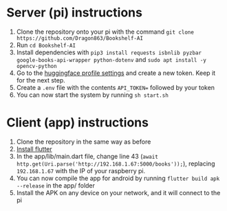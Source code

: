 # Server (pi) instructions
1. Clone the repository onto your pi with the command `git clone https://github.com/Dragon863/Bookshelf-AI`
2. Run `cd Bookshelf-AI`
3. Install dependencies with `pip3 install requests isbnlib pyzbar google-books-api-wrapper python-dotenv` and `sudo apt install -y opencv-python`
4. Go to the [huggingface profile settings](https://huggingface.co/settings/tokens) and create a new token. Keep it for the next step.
5. Create a `.env` file with the contents `API_TOKEN=` followed by your token
6. You can now start the system by running `sh start.sh`

# Client (app) instructions
1. Clone the repository in the same way as before
2. [Install flutter](https://docs.flutter.dev/get-started/install)
3. In the app/lib/main.dart file, change line 43 (`await http.get(Uri.parse('http://192.168.1.67:5000/books'));`), replacing `192.168.1.67` with the IP of your raspberry pi.
4. You can now compile the app for android by running `flutter build apk --release` in the app/ folder
5. Install the APK on any device on your network, and it will connect to the pi
